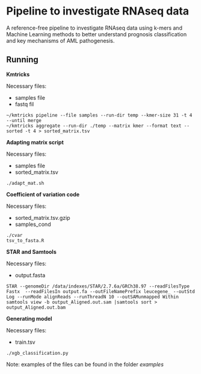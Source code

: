 # Pipeline to investigate RNAseq data

A reference-free pipeline to investigate RNAseq data using k-mers and Machine Learning methods to better understand prognosis classification and key mechanisms of AML pathogenesis.


## Running
**Kmtricks**

Necessary files:
- samples file
- fastq fil

```
~/kmtricks pipeline --file samples --run-dir temp --kmer-size 31 -t 4 --until merge
~/kmtricks aggregate --run-dir ./temp --matrix kmer --format text --sorted -t 4 > sorted_matrix.tsv
```

**Adapting matrix script**

Necessary files:
- samples file
- sorted_matrix.tsv
```
./adapt_mat.sh
```

**Coefficient of variation code**

Necessary files:
- sorted_matrix.tsv.gzip
- samples_cond
```
./cvar
tsv_to_fasta.R
```

**STAR and Samtools**

Necessary files:
- output.fasta
```
STAR --genomeDir /data/indexes/STAR/2.7.6a/GRCh38.97 --readFilesType Fastx  --readFilesIn output.fa --outFileNamePrefix leucegene_ --outStd Log --runMode alignReads --runThreadN 10 --outSAMunmapped Within
samtools view -b output_Aligned.out.sam |samtools sort > output_Aligned.out.bam	
```

**Generating model**

Necessary files:
- train.tsv
```
./xgb_classification.py
```



Note: examples of the files can be found in the folder *examples*
